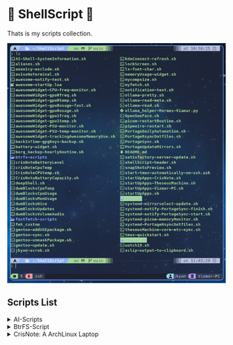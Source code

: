 # 🐚 ShellScript 📜

Thats is my scripts collection.

![Scripts preview](https://github.com/jKy0n/ShellScript/blob/main/.media/screenshot-2025-06-28.png)


## Scripts List 

<details>
    <summary>AI-Scripts</summary>
        - AI-Shell-SystemInformation.sh: Script to make AI better response system info
</details>
<details>
    <summary>BtrFS-Script</summary>
        - Filesystem-show-script.sh: For better view filesystem at all
</details>
<details>
<summary>CrisNote: A ArchLinux Laptop</summary>
    <details>
        <summary>battery-widget.sh: </summary>
            Script for StatusBar indicate Battery %
    </details>
    <details>
        <summary>CPU-freq-monitor.sh: </summary>
            Script for StatusBar indicate CPU usage %
    </details>
    <details>
        <summary>CPU-temp-monitor.sh: </summary>
            Script for StatusBar indicate CPU temperature in ªC
    </details>
</details>